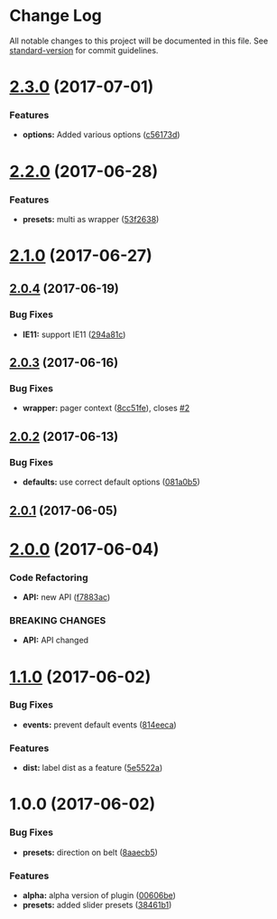 # Change Log

All notable changes to this project will be documented in this file. See [standard-version](https://github.com/conventional-changelog/standard-version) for commit guidelines.

<a name="2.3.0"></a>
# [2.3.0](https://github.com/pixelass/paraglider/compare/v2.2.0...v2.3.0) (2017-07-01)


### Features

* **options:** Added various options ([c56173d](https://github.com/pixelass/paraglider/commit/c56173d))



<a name="2.2.0"></a>
# [2.2.0](https://github.com/pixelass/paraglider/compare/v2.1.0...v2.2.0) (2017-06-28)


### Features

* **presets:** multi as wrapper ([53f2638](https://github.com/pixelass/paraglider/commit/53f2638))



<a name="2.1.0"></a>
# [2.1.0](https://github.com/pixelass/paraglider/compare/v2.0.4...v2.1.0) (2017-06-27)



<a name="2.0.4"></a>
## [2.0.4](https://github.com/pixelass/paraglider/compare/v2.0.3...v2.0.4) (2017-06-19)


### Bug Fixes

* **IE11:** support IE11 ([294a81c](https://github.com/pixelass/paraglider/commit/294a81c))



<a name="2.0.3"></a>
## [2.0.3](https://github.com/pixelass/paraglider/compare/v2.0.2...v2.0.3) (2017-06-16)


### Bug Fixes

* **wrapper:** pager context ([8cc51fe](https://github.com/pixelass/paraglider/commit/8cc51fe)), closes [#2](https://github.com/pixelass/paraglider/issues/2)



<a name="2.0.2"></a>
## [2.0.2](https://github.com/pixelass/paraglider/compare/v2.0.1...v2.0.2) (2017-06-13)


### Bug Fixes

* **defaults:** use correct default options ([081a0b5](https://github.com/pixelass/paraglider/commit/081a0b5))



<a name="2.0.1"></a>
## [2.0.1](https://github.com/pixelass/paraglider/compare/v2.0.0...v2.0.1) (2017-06-05)



<a name="2.0.0"></a>
# [2.0.0](https://github.com/pixelass/paraglider/compare/v1.1.0...v2.0.0) (2017-06-04)


### Code Refactoring

* **API:** new API ([f7883ac](https://github.com/pixelass/paraglider/commit/f7883ac))


### BREAKING CHANGES

* **API:** API changed



<a name="1.1.0"></a>
# [1.1.0](https://github.com/pixelass/paraglider/compare/v1.0.0...v1.1.0) (2017-06-02)


### Bug Fixes

* **events:** prevent default events ([814eeca](https://github.com/pixelass/paraglider/commit/814eeca))


### Features

* **dist:** label dist as a feature ([5e5522a](https://github.com/pixelass/paraglider/commit/5e5522a))



<a name="1.0.0"></a>
# 1.0.0 (2017-06-02)


### Bug Fixes

* **presets:** direction on belt ([8aaecb5](https://github.com/pixelass/paraglider/commit/8aaecb5))


### Features

* **alpha:** alpha version of plugin ([00606be](https://github.com/pixelass/paraglider/commit/00606be))
* **presets:** added slider presets ([38461b1](https://github.com/pixelass/paraglider/commit/38461b1))
